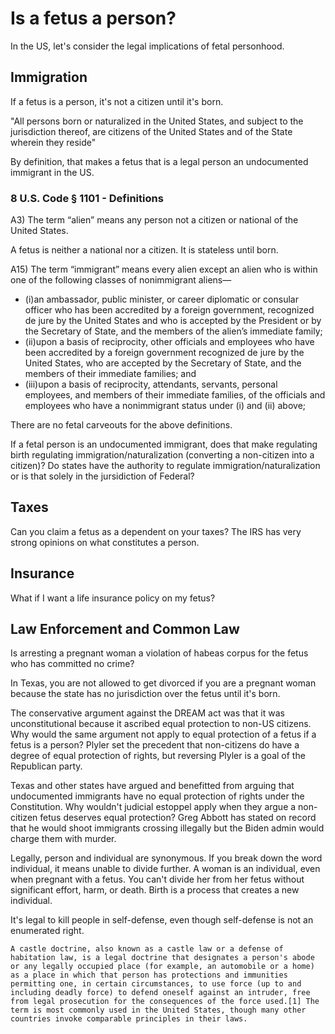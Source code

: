 # Is a fetus a person?

In the US, let's consider the legal implications of fetal personhood.


## Immigration
If a fetus is a person, it's not a citizen until it's born.

"All persons born or naturalized in the United States, and subject to the jurisdiction thereof, are citizens of the United States and of the State wherein they reside"

By definition, that makes a fetus that is a legal person an
undocumented immigrant in the US.

### 8 U.S. Code § 1101 - Definitions

A3)  The term “alien” means any person not a citizen or national of the United States.

A fetus is neither a national nor a citizen. It is stateless until born.

A15) The term “immigrant” means every alien except an alien who is within one of the following classes of nonimmigrant aliens—

 - (i)an ambassador, public minister, or career diplomatic or consular officer who has been accredited by a foreign government, recognized de jure by the United States and who is accepted by the President or by the Secretary of State, and the members of the alien’s immediate family;
 - (ii)upon a basis of reciprocity, other officials and employees who have been accredited by a foreign government recognized de jure by the United States, who are accepted by the Secretary of State, and the members of their immediate families; and
 - (iii)upon a basis of reciprocity, attendants, servants, personal employees, and members of their immediate families, of the officials and employees who have a nonimmigrant status under (i) and (ii) above;

There are no fetal carveouts for the above definitions. 

If a fetal person is an undocumented immigrant, does that make
regulating birth regulating immigration/naturalization (converting a non-citizen into a citizen)? Do states have the authority to
regulate immigration/naturalization or is that solely in the jursidiction of Federal?

## Taxes

Can you claim a fetus as a dependent on your taxes? The IRS has very
strong opinions on what constitutes a person.

## Insurance

What if I want a life insurance policy on my fetus?

## Law Enforcement and Common Law

Is arresting a pregnant woman a violation of habeas corpus for the fetus
who has committed no crime?

In Texas, you are not allowed to get divorced if you are a pregnant
woman because the state has no jurisdiction over the fetus until it's
born.

The conservative argument against the DREAM act was that it was unconstitutional because it ascribed equal protection to non-US citizens. Why would the same argument not apply to equal protection of a fetus if a fetus is a person? Plyler set the precedent that non-citizens do have a degree of equal protection of rights, but reversing Plyler is a goal of the Republican party.

Texas and other states have argued and benefitted from arguing that undocumented immigrants have no equal protection of rights under the Constitution. Why wouldn't judicial estoppel apply when they argue a non-citizen fetus deserves equal protection? Greg Abbott has stated on record that he would shoot immigrants crossing illegally but the Biden admin would charge them with murder.

Legally, person and individual are synonymous. If you break down the word individual, it means unable to divide further. A woman is an individual, even when pregnant with a fetus. You can't divide her from her fetus without significant effort, harm, or death.  Birth is a process that creates a new individual.

It's legal to kill people in self-defense, even though self-defense is not an enumerated right.

```A castle doctrine, also known as a castle law or a defense of habitation law, is a legal doctrine that designates a person's abode or any legally occupied place (for example, an automobile or a home) as a place in which that person has protections and immunities permitting one, in certain circumstances, to use force (up to and including deadly force) to defend oneself against an intruder, free from legal prosecution for the consequences of the force used.[1] The term is most commonly used in the United States, though many other countries invoke comparable principles in their laws.```
